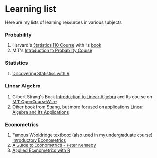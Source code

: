 # Learning list
Here are my lists of learning resources in various subjects

### Probability

1. Harvard's [Statistics 110 Course](http://projects.iq.harvard.edu/stat110/home) with its [book](https://www.amazon.com/gp/product/1466575573/)
2. MIT's [Introduction to Probability Course](https://www.edx.org/course/introduction-probability-science-mitx-6-041x-2)

### Statistics

1. [Discovering Statistics with R](https://www.amazon.com/Discovering-Statistics-Using-Andy-Field/dp/1446200469/)


### Linear Algebra

1. Gilbert Strang's Book [Introduction to Linear Algebra](https://www.amazon.com/Introduction-Linear-Algebra-Gilbert-Strang/dp/0980232775/) and Its course on [MIT OpenCourseWare](https://ocw.mit.edu/courses/mathematics/18-06-linear-algebra-spring-2010/)
2. Other book from Strang, but more focused on applications [Linear Algebra and Its Applications](https://www.amazon.com/Linear-Algebra-Its-Applications-4th/dp/0030105676/)


### Econometrics

1. Famous Wooldridge textboox (also used in my undergraduate course) [Introductory Econometrics](https://www.amazon.com/Introductory-Econometrics-Modern-Approach-Economics/dp/130527010X/)
2. [A Guide to Econometrics - Peter Kennedy](https://www.amazon.com/Guide-Econometrics-6th-Peter-Kennedy/dp/1405182571/)
3. [Applied Econometrics with R](https://www.amazon.com/Applied-Econometrics-R-Use-ebook/dp/B00HWUVI70)
